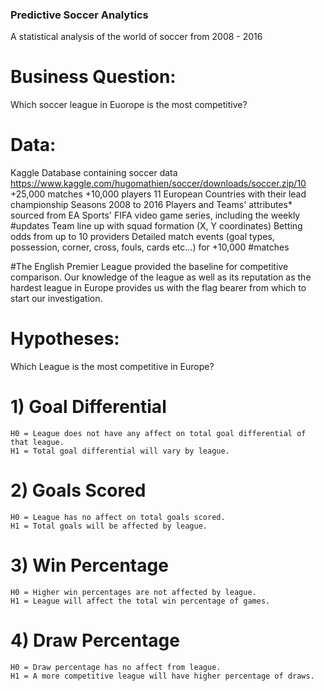 ### Predictive Soccer Analytics
A statistical analysis of the world of soccer from 2008 - 2016


# Business Question:
Which soccer league in Euorope is the most competitive?


# Data:
Kaggle Database containing soccer data
https://www.kaggle.com/hugomathien/soccer/downloads/soccer.zip/10
+25,000 matches
+10,000 players
11 European Countries with their lead championship
Seasons 2008 to 2016
Players and Teams' attributes* sourced from EA Sports' FIFA video game series, including the weekly #updates
Team line up with squad formation (X, Y coordinates)
Betting odds from up to 10 providers
Detailed match events (goal types, possession, corner, cross, fouls, cards etc...) for +10,000 #matches

#The English Premier League provided the baseline for competitive comparison. Our knowledge of the league as well as its reputation as the hardest league in Europe provides us with the flag bearer from which to start our investigation.

# Hypotheses:
Which League is the most competitive in Europe?
# 1) Goal Differential
    H0 = League does not have any affect on total goal differential of that league.
    H1 = Total goal differential will vary by league.
# 2) Goals Scored
    H0 = League has no affect on total goals scored.
    H1 = Total goals will be affected by league.
# 3) Win Percentage
    H0 = Higher win percentages are not affected by league.
    H1 = League will affect the total win percentage of games.
# 4) Draw Percentage
    H0 = Draw percentage has no affect from league.
    H1 = A more competitive league will have higher percentage of draws.